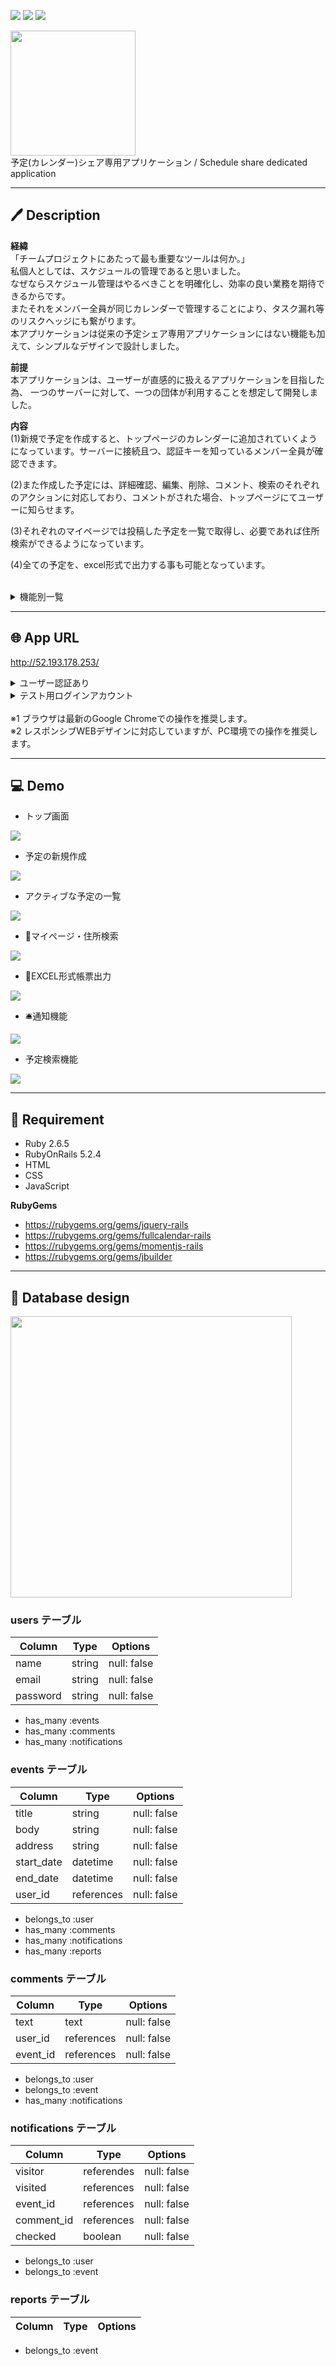 <img src="https://img.shields.io/github/issues/takumi-murakami/AllEventList-app">  <img src="https://img.shields.io/github/forks/takumi-murakami/AllEventList-app">  <img src="https://img.shields.io/github/stars/takumi-murakami/AllEventList-app">


<a href="http://52.193.178.253/"><img src="https://user-images.githubusercontent.com/72126639/98492068-19415a80-227a-11eb-8145-ff3575b3ee82.png" height="200px;" /></a>
<br>
予定(カレンダー)シェア専用アプリケーション / Schedule share dedicated application


<hr>

## &#x1f58a; Description

__経緯__  
「チームプロジェクトにあたって最も重要なツールは何か。」<br>
私個人としては、スケジュールの管理であると思いました。<br>
なぜならスケジュール管理はやるべきことを明確化し、効率の良い業務を期待できるからです。<br>
またそれをメンバー全員が同じカレンダーで管理することにより、タスク漏れ等のリスクヘッジにも繋がります。<br>
本アプリケーションは従来の予定シェア専用アプリケーションにはない機能も加えて、シンプルなデザインで設計しました。
<br>

__前提__  
本アプリケーションは、ユーザーが直感的に扱えるアプリケーションを目指した為、  一つのサーバーに対して、一つの団体が利用することを想定して開発しました。
<br>

__内容__  
(1)新規で予定を作成すると、トップページのカレンダーに追加されていくようになっています。サーバーに接続且つ、認証キーを知っているメンバー全員が確認できます。  

(2)また作成した予定には、詳細確認、編集、削除、コメント、検索のそれぞれのアクションに対応しており、コメントがされた場合、トップページにてユーザーに知らせます。  

(3)それぞれのマイページでは投稿した予定を一覧で取得し、必要であれば住所検索ができるようになっています。  

(4)全ての予定を、excel形式で出力する事も可能となっています。  


<br>

<details><summary>機能別一覧</summary><div>
  
* 予定の新規作成  
* 予定の詳細確認  
* 予定の編集・削除  
* コメント  
* 住所検索  
* マイページ
* コメント通知  
* 帳票出力
* 予定の検索

</div></details>

<hr>

## 🌐 App URL
<http://52.193.178.253/>

<details><summary>ユーザー認証あり</summary><div>

id: murakamidemo  
pass: murakami

</div></details>

<details><summary>テスト用ログインアカウント</summary><div>

email: test@mail.com  
pass: test1234

</div></details>
<br>
※1 ブラウザは最新のGoogle Chromeでの操作を推奨します。<br>
※2 レスポンシブWEBデザインに対応していますが、PC環境での操作を推奨します。　
<hr>

## 💻 Demo
- トップ画面    
<img src="https://i.gyazo.com/c9e2c662f7f0714ad0813b587c87e2e5.gif">
<br>

- 予定の新規作成  
<img src="https://i.gyazo.com/87ec5231e15be8a470b3cacb5f76a7e2.jpg">
<br>

- アクティブな予定の一覧  
<img src="https://i.gyazo.com/838a6a03fbf118fc1b88b969e02b69c1.png">
<br>

- 👔マイページ・住所検索  
<img src="https://i.gyazo.com/59d7df5a942c2f7fbb4f9b546b8ef75f.gif">
<br>

- 📎EXCEL形式帳票出力  
<img src="https://i.gyazo.com/463caf547b056b73f697c59a1001ed64.gif">
<br>

- 🛎通知機能  
<img src="https://i.gyazo.com/577620e18a07ead6ae6adec83a44d1fa.gif">
<br>

- 予定検索機能  
<img src="https://i.gyazo.com/a571cd9e7ca8630ff09123806aee664b.gif">
<br>
<hr>

## 📖 Requirement

* Ruby 2.6.5
* RubyOnRails 5.2.4
* HTML
* CSS
* JavaScript

__RubyGems__
* <https://rubygems.org/gems/jquery-rails>
* <https://rubygems.org/gems/fullcalendar-rails>
* <https://rubygems.org/gems/momentjs-rails>
* <https://rubygems.org/gems/jbuilder>

<hr>

## 📄 Database design

<img src="https://i.gyazo.com/a4772963e265a1641ce3bc2866f0ddbc.png" height="450px;" />

<br>

### users テーブル

| Column             | Type    | Options     |
| ------------------ | ------- | ----------- |
| name               | string  | null: false |
| email              | string  | null: false |
| password           | string  | null: false |


- has_many :events
- has_many :comments
- has_many :notifications


### events テーブル

| Column     | Type       | Options     |
| ---------- | ---------- | ----------- |
| title      | string     | null: false |
| body       | string     | null: false |
| address    | string     | null: false |
| start_date | datetime   | null: false |
| end_date   | datetime   | null: false |
| user_id    | references | null: false |


- belongs_to :user
- has_many :comments
- has_many :notifications
- has_many :reports


### comments テーブル

| Column   | Type       | Options     |
| -------- | ---------- | ----------- |
| text     | text       | null: false |
| user_id  | references | null: false |
| event_id | references | null: false |


- belongs_to :user
- belongs_to :event
- has_many :notifications


### notifications テーブル

| Column     | Type       | Options     |
| ---------- | ---------- | ----------- |
| visitor    | referendes | null: false |
| visited    | references | null: false |
| event_id   | references | null: false |
| comment_id | references | null: false |
| checked    | boolean    | null: false |


- belongs_to :user
- belongs_to :event


### reports テーブル

| Column     | Type       | Options     |
| ---------- | ---------- | ----------- |

- belongs_to :event

